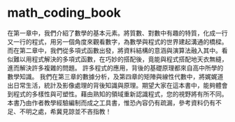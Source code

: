 # math_coding_book

   在第一章中，我們介紹了數學的基本元素。將質數、對數中有趣的特質，化成一行又一行的程式，用另一個角度來觀看數字，為數學與程式的世界建起溝通的橋樑。
   而在第二章中，我們從多項式函數出發，將資料結構的意涵與演算法融入其中。看似難以用程式解決的多項式函數，在巧妙的搭配後，竟能與程式搭配地天衣無縫，進而解決許多複雜的問題。	許多程式的應用，背後的基礎原理都來自高中所學的數學知識。
   我們在第三章的數據分析，及第四章的矩陣與線性代數中，將娓娓道出日常生活，統計及影像處理的背後知識與原理。期望大家在這本書中，能夠體會到程式的多樣性與可塑性。藉由熟知的領域重新認識程式，您的視野將有所不同。
   本書乃由作者教學經驗編制而成之工具書，惟恐內容仍有疏漏，參考資料仍有不足、不明之處，希冀見諒並不吝指教！
       
